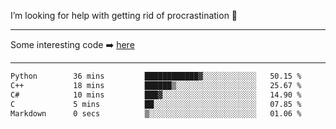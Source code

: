 I’m looking for help with getting rid of procrastination 🤔

-----

Some interesting code :arrow_right: [here](https://github.com/zhen8838/playground)

-----

<!--START_SECTION:waka-->

```txt
Python        36 mins         ████████████▓░░░░░░░░░░░░   50.15 %
C++           18 mins         ██████▒░░░░░░░░░░░░░░░░░░   25.67 %
C#            10 mins         ███▓░░░░░░░░░░░░░░░░░░░░░   14.90 %
C             5 mins          ██░░░░░░░░░░░░░░░░░░░░░░░   07.85 %
Markdown      0 secs          ▒░░░░░░░░░░░░░░░░░░░░░░░░   01.06 %
```

<!--END_SECTION:waka-->

<!--
**zhen8838/zhen8838** is a ✨ _special_ ✨ repository because its `README.md` (this file) appears on your GitHub profile.

Here are some ideas to get you started:

- 🔭 I’m currently working on ...
- 🌱 I’m currently learning ...
- 👯 I’m looking to collaborate on ...
 ...
- 💬 Ask me about ...
- 📫 How to reach me: ...
- 😄 Pronouns: ...
- ⚡ Fun fact: ...
-->
